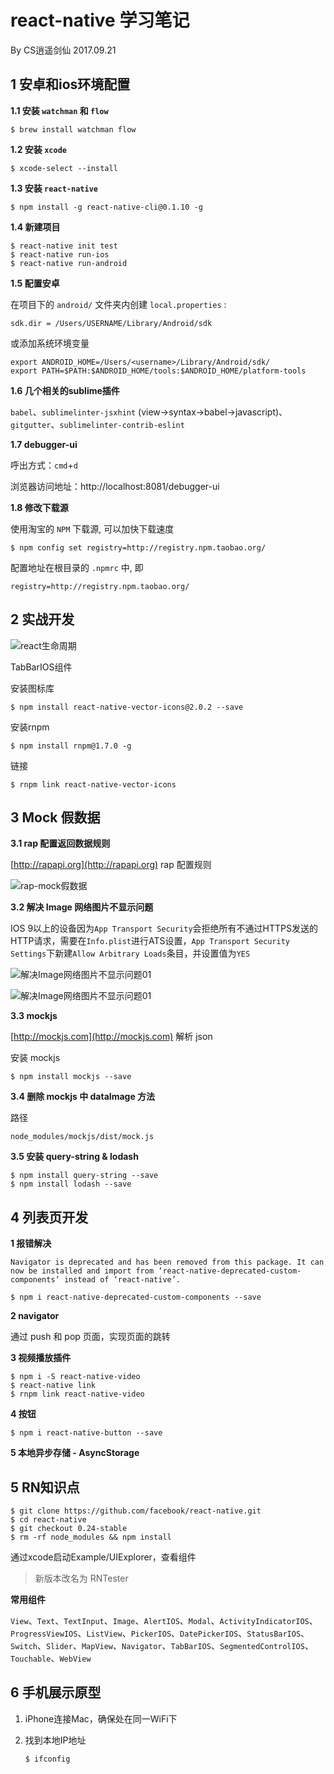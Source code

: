 # react-native 学习笔记

By CS逍遥剑仙  2017.09.21

## 1 安卓和ios环境配置

**1.1 安装 `watchman` 和 `flow`**

```shell
$ brew install watchman flow
```

**1.2 安装 `xcode`**

```Shell
$ xcode-select --install
```

**1.3 安装 `react-native`**

```Shell
$ npm install -g react-native-cli@0.1.10 -g
```

**1.4 新建项目**

```Shell
$ react-native init test
$ react-native run-ios
$ react-native run-android
```

**1.5 配置安卓**

在项目下的 `android/` 文件夹内创建 `local.properties` :

```config
sdk.dir = /Users/USERNAME/Library/Android/sdk
```

或添加系统环境变量

```config
export ANDROID_HOME=/Users/<username>/Library/Android/sdk/
export PATH=$PATH:$ANDROID_HOME/tools:$ANDROID_HOME/platform-tools
```

**1.6 几个相关的sublime插件**

`babel`、`sublimelinter-jsxhint` (view->syntax->babel->javascript)、`gitgutter`、`sublimelinter-contrib-eslint`

**1.7 debugger-ui**

呼出方式：`cmd`+`d`

浏览器访问地址：http://localhost:8081/debugger-ui

**1.8 修改下载源**

使用淘宝的 `NPM` 下载源, 可以加快下载速度

```Shell
$ npm config set registry=http://registry.npm.taobao.org/
```

配置地址在根目录的 `.npmrc` 中, 即

```
registry=http://registry.npm.taobao.org/
```

## 2 实战开发 

![react生命周期](pic/react生命周期.png)

TabBarIOS组件

安装图标库

```Shell
$ npm install react-native-vector-icons@2.0.2 --save
```

安装rnpm

```Shell
$ npm install rnpm@1.7.0 -g
```

链接

```Shell
$ rnpm link react-native-vector-icons
```

## 3 Mock 假数据

**3.1 rap 配置返回数据规则**

[http://rapapi.org](http://rapapi.org) rap 配置规则

![rap-mock假数据](pic/rap-mock假数据.png)

**3.2 解决 Image 网络图片不显示问题**

IOS 9以上的设备因为`App Transport Security`会拒绝所有不通过HTTPS发送的HTTP请求，需要在`Info.plist`进行ATS设置，`App Transport Security Settings`下新建`Allow Arbitrary Loads`条目，并设置值为`YES`

![解决Image网络图片不显示问题01](pic/解决Image网络图片不显示问题01.png)

![解决Image网络图片不显示问题01](pic/解决Image网络图片不显示问题02.png)

**3.3 mockjs**

[http://mockjs.com](http://mockjs.com) 解析 json

 安装 mockjs

```Shell
$ npm install mockjs --save
```

**3.4 删除 mockjs 中 dataImage 方法**

路径

```
node_modules/mockjs/dist/mock.js
```

**3.5 安装 query-string & lodash**

```Shell
$ npm install query-string --save
$ npm install lodash --save
```

## 4 列表页开发

**1 报错解决**

`Navigator is deprecated and has been removed from this package. It can now be installed and import from ‘react-native-deprecated-custom-components’ instead of ‘react-native’.`

```Shell
$ npm i react-native-deprecated-custom-components --save
```

**2 navigator**

通过 push 和 pop 页面，实现页面的跳转

**3 视频播放插件**

```Shell
$ npm i -S react-native-video
$ react-native link
$ rnpm link react-native-video
```

**4 按钮**

```Shell
$ npm i react-native-button --save
```

**5 本地异步存储 - AsyncStorage**

## 5 RN知识点

```Shell
$ git clone https://github.com/facebook/react-native.git
$ cd react-native
$ git checkout 0.24-stable
$ rm -rf node_modules && npm install
```

通过xcode启动Example/UIExplorer，查看组件

> 新版本改名为 RNTester

**常用组件**

`View`、`Text`、`TextInput`、`Image`、`AlertIOS`、`Modal`、`ActivityIndicatorIOS`、`ProgressViewIOS`、`ListView`、`PickerIOS`、`DatePickerIOS`、`StatusBarIOS`、`Switch`、`Slider`、`MapView`、`Navigator`、`TabBarIOS`、`SegmentedControlIOS`、`Touchable`、`WebView`

## 6 手机展示原型

1. iPhone连接Mac，确保处在同一WiFi下

2. 找到本地IP地址

   ```Shell
   $ ifconfig
   ```

   ​

